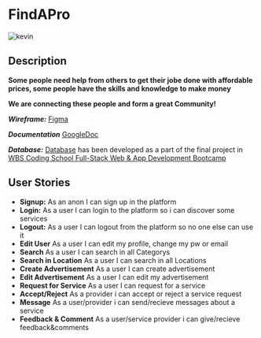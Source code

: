 # FindAPro
<img src="https://i.ibb.co/WfMcxbn/kevin.png" alt="kevin" border="0">

## Description
**Some people need help from others to get their jobe done with affordable prices, some people have the skills and knowledge to make money**

**We are connecting these people and form a great Community!**


***Wireframe:*** [Figma](https://www.figma.com/file/bpOKUXoCUE3JnweOeFUMJA/Final-project?node-id=0%3A1)

***Documentation*** [GoogleDoc](https://docs.google.com/document/d/1iDeGGYXcPGIMX6WqLscG7MIs4-Uyv36qVnILVdoHJ1w/)

***Database:*** [Database](https://github.com/onureredo/finalproject-backend) has been developed as a part of the final project in [WBS Coding School Full-Stack Web & App Development Bootcamp](https://www.wbstraining.de/weiterbildung-full-stack-web-und-app-development-english/)

## User Stories

- **Signup:** As an anon I can sign up in the platform
- **Login:** As a user I can login to the platform so i can discover some services
- **Logout:** As a user I can logout from the platform so no one else can use it
- **Edit User** As a user I can edit my profile, change my pw or email
- **Search** As a user I can search in all Categorys
- **Search in Location** As a user I can search in all Locations
- **Create Advertisement** As a user I can create advertisement
- **Edit Advertisement** As a user I can edit my advertisement
- **Request for Service** As a user I can request for a service
- **Accept/Reject** As a provider i can accept or reject a service request
- **Message** As a user/provider i can send/recieve messages about a service
- **Feedback & Comment** As a user/service provider i can give/recieve feedback&comments
